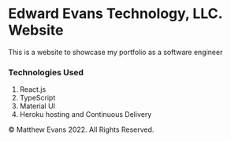 # Edward Evans Technology, LLC. Website

This is a website to showcase my portfolio as a software engineer

### Technologies Used
1. React.js
2. TypeScript
3. Material UI
4. Heroku hosting and Continuous Delivery

© Matthew Evans 2022. All Rights Reserved.
